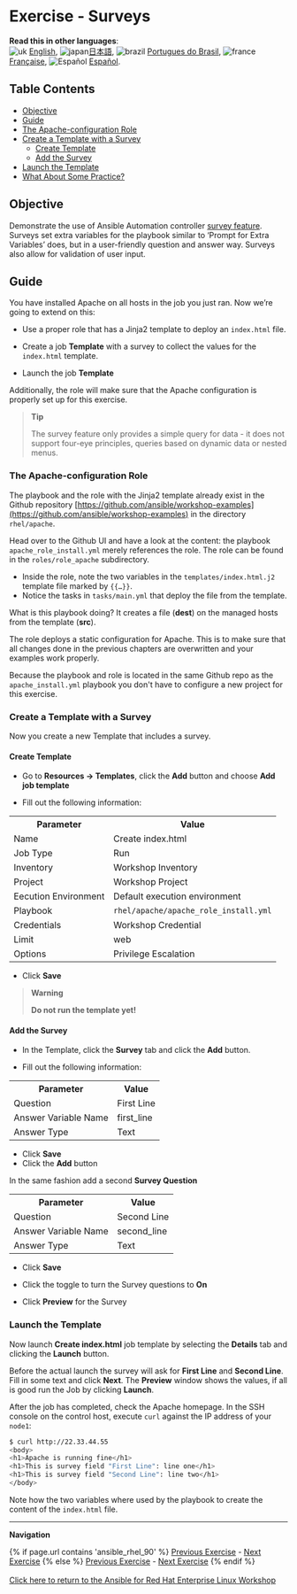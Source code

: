 # Exercise - Surveys

**Read this in other languages**:
<br>![uk](../../../images/uk.png) [English](README.md),  ![japan](../../../images/japan.png)[日本語](README.ja.md), ![brazil](../../../images/brazil.png) [Portugues do Brasil](README.pt-br.md), ![france](../../../images/fr.png) [Française](README.fr.md), ![Español](../../../images/col.png) [Español](README.es.md).

## Table Contents

* [Objective](#objective)
* [Guide](#guide)
* [The Apache-configuration Role](#the-apache-configuration-role)
* [Create a Template with a Survey](#create-a-template-with-a-survey)
  * [Create Template](#create-template)
  * [Add the Survey](#add-the-survey)
* [Launch the Template](#launch-the-template)
* [What About Some Practice?](#what-about-some-practice)

## Objective

Demonstrate the use of Ansible Automation controller [survey feature](https://docs.ansible.com/automation-controller/latest/html/userguide/job_templates.html#surveys). Surveys set extra variables for the playbook similar to ‘Prompt for Extra Variables’ does, but in a user-friendly question and answer way. Surveys also allow for validation of user input.

## Guide

You have installed Apache on all hosts in the job you just ran. Now we’re going to extend on this:

* Use a proper role that has a Jinja2 template to deploy an `index.html` file.

* Create a job **Template** with a survey to collect the values for the `index.html` template.

* Launch the job **Template**

Additionally, the role will make sure that the Apache configuration is properly set up for this exercise.

> **Tip**
>
> The survey feature only provides a simple query for data - it does not support four-eye principles, queries based on dynamic data or nested menus.

### The Apache-configuration Role

The playbook and the role with the Jinja2 template already exist in the Github repository [https://github.com/ansible/workshop-examples](https://github.com/ansible/workshop-examples) in the directory `rhel/apache`.

 Head over to the Github UI and have a look at the content: the playbook `apache_role_install.yml` merely references the role. The role can be found in the `roles/role_apache` subdirectory.

* Inside the role, note the two variables in the `templates/index.html.j2` template file marked by `{{…​}}`\.
* Notice the tasks in `tasks/main.yml` that deploy the file from the template.

What is this playbook doing? It creates a file (**dest**) on the managed hosts from the template (**src**).

The role deploys a static configuration for Apache. This is to make sure that all changes done in the previous chapters are overwritten and your examples work properly.

Because the playbook and role is located in the same Github repo as the `apache_install.yml` playbook you don't have to configure a new project for this exercise.

### Create a Template with a Survey

Now you create a new Template that includes a survey.

#### Create Template

* Go to **Resources → Templates**, click the **Add** button and choose **Add job template**

* Fill out the following information:

<table>
  <tr>
    <th>Parameter</th>
    <th>Value</th>
  </tr>
  <tr>
    <td>Name</td>
    <td>Create index.html</td>
  </tr>
  <tr>
    <td>Job Type</td>
    <td>Run</td>
  </tr>
  <tr>
    <td>Inventory</td>
    <td>Workshop Inventory</td>
  </tr>
  <tr>
    <td>Project</td>
    <td>Workshop Project</td>
  </tr>
  <tr>
    <td>Eecution Environment</td>
    <td>Default execution environment</td>
  </tr>
  <tr>
    <td>Playbook</td>
    <td><code>rhel/apache/apache_role_install.yml</code></td>
  </tr>
  <tr>
    <td>Credentials</td>
    <td>Workshop Credential</td>
  </tr>
  <tr>
    <td>Limit</td>
    <td>web</td>
  </tr>
  <tr>
    <td>Options</td>
    <td>Privilege Escalation</td>
  </tr>
</table>

* Click **Save**

> **Warning**
>
> **Do not run the template yet!**

#### Add the Survey

* In the Template, click the **Survey** tab and click the **Add** button.

* Fill out the following information:

<table>
  <tr>
    <th>Parameter</th>
    <th>Value</th>
  </tr>
  <tr>
    <td>Question</td>
    <td>First Line</td>
  </tr>
  <tr>
    <td>Answer Variable Name</td>
    <td>first_line</td>
  </tr>
  <tr>
    <td>Answer Type</td>
    <td>Text</td>
  </tr>
</table>

* Click **Save**
* Click the **Add** button

In the same fashion add a second **Survey Question**

<table>
  <tr>
    <th>Parameter</th>
    <th>Value</th>
  </tr>
  <tr>
    <td>Question</td>
    <td>Second Line</td>
  </tr>
  <tr>
    <td>Answer Variable Name</td>
    <td>second_line</td>
  </tr>
  <tr>
    <td>Answer Type</td>
    <td>Text</td>
  </tr>
</table>

* Click **Save**
* Click the toggle to turn the Survey questions to **On**

* Click **Preview** for the Survey

### Launch the Template

Now launch **Create index.html** job template by selecting the **Details** tab and clicking the **Launch** button.

Before the actual launch the survey will ask for **First Line** and **Second Line**. Fill in some text and click **Next**. The **Preview** window shows the values, if all is good run the Job by clicking **Launch**.

After the job has completed, check the Apache homepage. In the SSH console on the control host, execute `curl` against the IP address of your `node1`:

```bash
$ curl http://22.33.44.55
<body>
<h1>Apache is running fine</h1>
<h1>This is survey field "First Line": line one</h1>
<h1>This is survey field "Second Line": line two</h1>
</body>
```

Note how the two variables where used by the playbook to create the content of the `index.html` file.

---
**Navigation**
<br>

{% if page.url contains 'ansible_rhel_90' %}
[Previous Exercise](../1.4-variables) - [Next Exercise](../../ansible_rhel_90/6-system-roles/)
{% else %}
[Previous Exercise](../2.3-projects) - [Next Exercise](../2.5-rbac)
{% endif %}
<br><br>
[Click here to return to the Ansible for Red Hat Enterprise Linux Workshop](../README.md)
